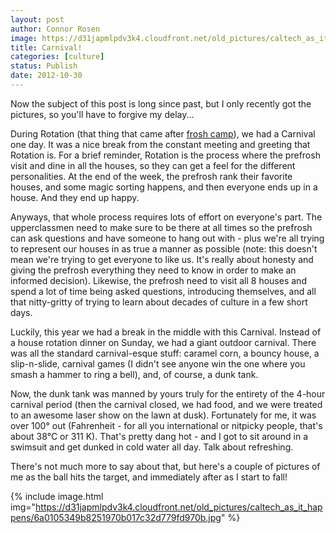 ```yaml
---
layout: post
author: Connor Rosen
image: https://d31japmlpdv3k4.cloudfront.net/old_pictures/caltech_as_it_happens/6a0105349b8251970b017ee47b5780970d.jpg
title: Carnival!
categories: [culture]
status: Publish
date: 2012-10-30
---
```


Now the subject of this post is long since past, but I only recently got the pictures, so you'll have to forgive my delay...

During Rotation (that thing that came after <a href="https://caltech.typepad.com/caltech_as_it_happens/2012/10/frosh-camp-2012-challenges-and-choices.html" target="_self">frosh camp</a>), we had a Carnival one day. It was a nice break from the constant meeting and greeting that Rotation is. For a brief reminder, Rotation is the process where the prefrosh visit and dine in all the houses, so they can get a feel for the different personalities. At the end of the week, the prefrosh rank their favorite houses, and some magic sorting happens, and then everyone ends up in a house. And they end up happy.

Anyways, that whole process requires lots of effort on everyone's part. The upperclassmen need to make sure to be there at all times so the prefrosh can ask questions and have someone to hang out with - plus we're all trying to represent our houses in as true a manner as possible (note: this doesn't mean we're trying to get everyone to like us. It's really about honesty and giving the prefrosh everything they need to know in order to make an informed decision). Likewise, the prefrosh need to visit all 8 houses and spend a lot of time being asked questions, introducing themselves, and all that nitty-gritty of trying to learn about decades of culture in a few short days.

Luckily, this year we had a break in the middle with this Carnival. Instead of a house rotation dinner on Sunday, we had a giant outdoor carnival. There was all the standard carnival-esque stuff: caramel corn, a bouncy house, a slip-n-slide, carnival games (I didn't see anyone win the one where you smash a hammer to ring a bell), and, of course, a dunk tank.

Now, the dunk tank was manned by yours truly for the entirety of the 4-hour carnival period (then the carnival closed, we had food, and we were treated to an awesome laser show on the lawn at dusk). Fortunately for me, it was over 100° out (Fahrenheit - for all you international or nitpicky people, that's about 38°C or 311 K). That's pretty dang hot - and I got to sit around in a swimsuit and get dunked in cold water all day. Talk about refreshing.

There's not much more to say about that, but here's a couple of pictures of me as the ball hits the target, and immediately after as I start to fall!


{% include image.html img="https://d31japmlpdv3k4.cloudfront.net/old_pictures/caltech_as_it_happens/6a0105349b8251970b017c32d779fd970b.jpg" %}
